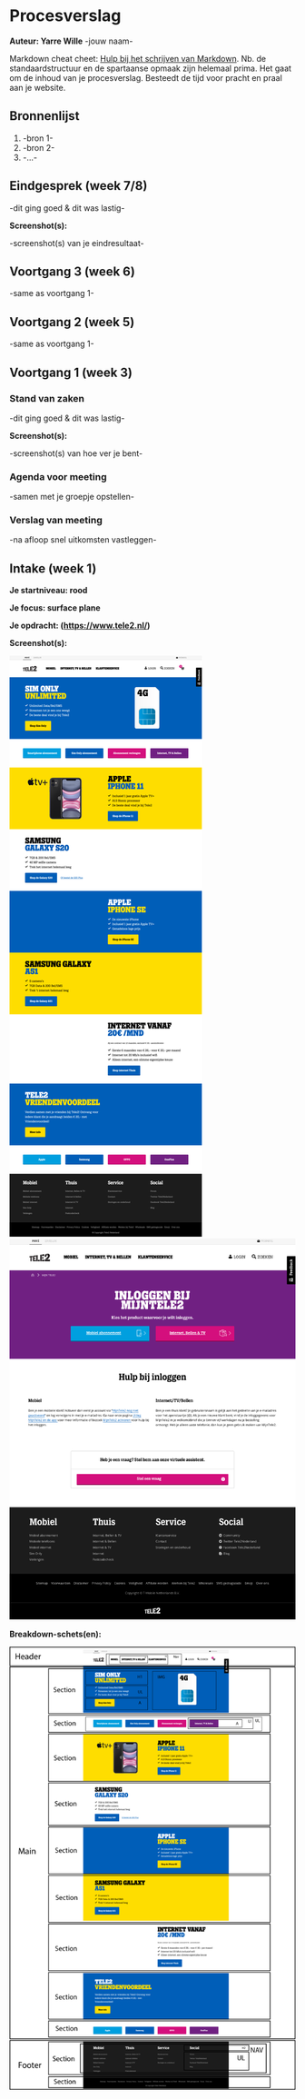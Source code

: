 # Procesverslag
**Auteur: Yarre Wille** -jouw naam-

Markdown cheat cheet: [Hulp bij het schrijven van Markdown](https://github.com/adam-p/markdown-here/wiki/Markdown-Cheatsheet). Nb. de standaardstructuur en de spartaanse opmaak zijn helemaal prima. Het gaat om de inhoud van je procesverslag. Besteedt de tijd voor pracht en praal aan je website.



## Bronnenlijst
1. -bron 1-
2. -bron 2-
3. -...-



## Eindgesprek (week 7/8)

-dit ging goed & dit was lastig-

**Screenshot(s):**

-screenshot(s) van je eindresultaat-



## Voortgang 3 (week 6)

-same as voortgang 1-



## Voortgang 2 (week 5)

-same as voortgang 1-



## Voortgang 1 (week 3)

### Stand van zaken

-dit ging goed & dit was lastig-

**Screenshot(s):**

-screenshot(s) van hoe ver je bent-

### Agenda voor meeting

-samen met je groepje opstellen-

### Verslag van meeting

-na afloop snel uitkomsten vastleggen-



## Intake (week 1)

**Je startniveau: rood** 

**Je focus: surface plane** 

**Je opdracht: (https://www.tele2.nl/)** 

**Screenshot(s):**

![screenshot(s) die een goed beeld geven van de website die je gaat maken](images/Schermafbeelding-Home-Tele2.png) 
![screenshot(s) die een goed beeld geven van de website die je gaat maken](images/Schermafbeelding-Inlog-Tele2.png) 

**Breakdown-schets(en):**

![-voorlopige breakdownschets(en) van een of beide pagina's van de site die je gaat maken-](images/Schermafbeelding-Home-Tele2-BreakdownSchets-Intake.png)
